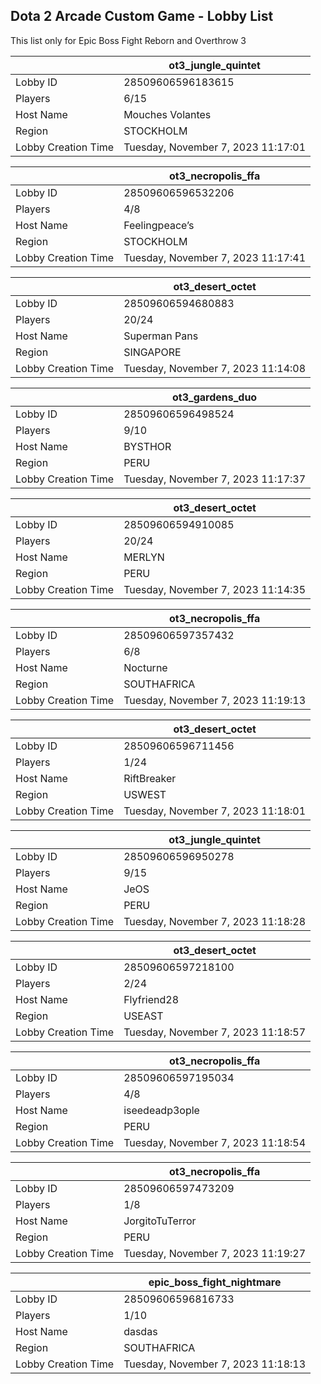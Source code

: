 ## Dota 2 Arcade Custom Game - Lobby List

This list only for Epic Boss Fight Reborn and Overthrow 3

|  | ot3_jungle_quintet |
| ------ | ------ |
| Lobby ID | 28509606596183615 |
| Players | 6/15 |
| Host Name | Mouches Volantes |
| Region | STOCKHOLM |
| Lobby Creation Time | Tuesday, November 7, 2023 11:17:01 |


|  | ot3_necropolis_ffa |
| ------ | ------ |
| Lobby ID | 28509606596532206 |
| Players | 4/8 |
| Host Name | Feelingpeace’s |
| Region | STOCKHOLM |
| Lobby Creation Time | Tuesday, November 7, 2023 11:17:41 |


|  | ot3_desert_octet |
| ------ | ------ |
| Lobby ID | 28509606594680883 |
| Players | 20/24 |
| Host Name | Superman Pans |
| Region | SINGAPORE |
| Lobby Creation Time | Tuesday, November 7, 2023 11:14:08 |


|  | ot3_gardens_duo |
| ------ | ------ |
| Lobby ID | 28509606596498524 |
| Players | 9/10 |
| Host Name | BYSTHOR |
| Region | PERU |
| Lobby Creation Time | Tuesday, November 7, 2023 11:17:37 |


|  | ot3_desert_octet |
| ------ | ------ |
| Lobby ID | 28509606594910085 |
| Players | 20/24 |
| Host Name | MERLYN |
| Region | PERU |
| Lobby Creation Time | Tuesday, November 7, 2023 11:14:35 |


|  | ot3_necropolis_ffa |
| ------ | ------ |
| Lobby ID | 28509606597357432 |
| Players | 6/8 |
| Host Name | Nocturne |
| Region | SOUTHAFRICA |
| Lobby Creation Time | Tuesday, November 7, 2023 11:19:13 |


|  | ot3_desert_octet |
| ------ | ------ |
| Lobby ID | 28509606596711456 |
| Players | 1/24 |
| Host Name | RiftBreaker |
| Region | USWEST |
| Lobby Creation Time | Tuesday, November 7, 2023 11:18:01 |


|  | ot3_jungle_quintet |
| ------ | ------ |
| Lobby ID | 28509606596950278 |
| Players | 9/15 |
| Host Name | JeOS |
| Region | PERU |
| Lobby Creation Time | Tuesday, November 7, 2023 11:18:28 |


|  | ot3_desert_octet |
| ------ | ------ |
| Lobby ID | 28509606597218100 |
| Players | 2/24 |
| Host Name | Flyfriend28 |
| Region | USEAST |
| Lobby Creation Time | Tuesday, November 7, 2023 11:18:57 |


|  | ot3_necropolis_ffa |
| ------ | ------ |
| Lobby ID | 28509606597195034 |
| Players | 4/8 |
| Host Name | iseedeadp3ople |
| Region | PERU |
| Lobby Creation Time | Tuesday, November 7, 2023 11:18:54 |


|  | ot3_necropolis_ffa |
| ------ | ------ |
| Lobby ID | 28509606597473209 |
| Players | 1/8 |
| Host Name | JorgitoTuTerror |
| Region | PERU |
| Lobby Creation Time | Tuesday, November 7, 2023 11:19:27 |


|  | epic_boss_fight_nightmare |
| ------ | ------ |
| Lobby ID | 28509606596816733 |
| Players | 1/10 |
| Host Name | dasdas |
| Region | SOUTHAFRICA |
| Lobby Creation Time | Tuesday, November 7, 2023 11:18:13 |



